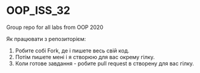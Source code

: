 # OOP_ISS_32
Group repo for all labs from OOP 2020

Як працювати з репозиторієм:
1. Робите собі Fork, де і пишете весь свій код.
2. Потім пишете мені і я створюю для вас окрему гілку.
3. Коли готове завдання - робите pull request в створену для вас гілку.
